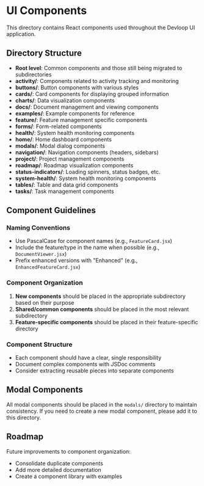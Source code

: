 # UI Components

This directory contains React components used throughout the Devloop UI application.

## Directory Structure

- **Root level**: Common components and those still being migrated to subdirectories
- **activity/**: Components related to activity tracking and monitoring
- **buttons/**: Button components with various styles
- **cards/**: Card components for displaying grouped information
- **charts/**: Data visualization components
- **docs/**: Document management and viewing components
- **examples/**: Example components for reference
- **feature/**: Feature management specific components
- **forms/**: Form-related components
- **health/**: System health monitoring components
- **home/**: Home dashboard components
- **modals/**: Modal dialog components
- **navigation/**: Navigation components (headers, sidebars)
- **project/**: Project management components
- **roadmap/**: Roadmap visualization components
- **status-indicators/**: Loading spinners, status badges, etc.
- **system-health/**: System health monitoring components
- **tables/**: Table and data grid components
- **tasks/**: Task management components

## Component Guidelines

### Naming Conventions

- Use PascalCase for component names (e.g., `FeatureCard.jsx`)
- Include the feature/type in the name when possible (e.g., `DocumentViewer.jsx`)
- Prefix enhanced versions with "Enhanced" (e.g., `EnhancedFeatureCard.jsx`)

### Component Organization

1. **New components** should be placed in the appropriate subdirectory based on their purpose
2. **Shared/common components** should be placed in the most relevant subdirectory
3. **Feature-specific components** should be placed in their feature-specific directory

### Component Structure

- Each component should have a clear, single responsibility
- Document complex components with JSDoc comments
- Consider extracting reusable pieces into separate components

## Modal Components

All modal components should be placed in the `modals/` directory to maintain consistency. If you need to create a new modal component, please add it to this directory.

## Roadmap

Future improvements to component organization:
- Consolidate duplicate components
- Add more detailed documentation
- Create a component library with examples